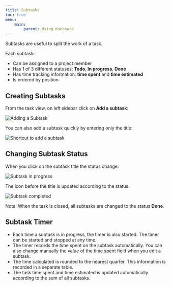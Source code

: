 ```yaml
---
title: Subtasks
toc: true
menu:
    main:
        parent: Using Kanboard
---
```


Subtasks are useful to split the work of a task.

Each subtask:

- Can be assigned to a project member
- Has 1 of 3 different statuses: **Todo**, **In progress**, **Done**
- Has time tracking information: **time spent** and **time estimated**
- Is ordered by position

Creating Subtasks
-----------------

From the task view, on left sidebar click on **Add a subtask**:

![Adding a Subtask](/images/v1/add-subtask.png)

You can also add a subtask quickly by entering only the title:

![Shortcut to add a subtask](/images/v1/add-subtask-shortcut.png)

Changing Subtask Status
-----------------------

When you click on the subtask title the status change:

![Subtask in progress](/images/v1/subtask-status-inprogress.png)

The icon before the title is updated according to the status.

![Subtask completed](/images/v1/subtask-status-done.png)

Note: When the task is closed, all subtasks are changed to the status **Done**.

Subtask Timer
-------------

- Each time a subtask is in progress, the timer is also started.
  The timer can be started and stopped at any time.
- The timer records the time spent on the subtask automatically.
  You can also change manually the value of the time spent field when you edit a subtask.
- The time calculated is rounded to the nearest quarter.
  This information is recorded in a separate table.
- The task time spent and time estimated is updated automatically according to the sum of all subtasks.
